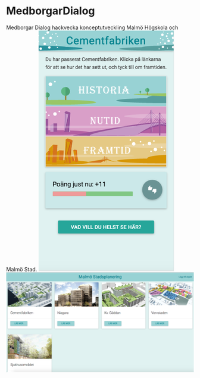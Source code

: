 # MedborgarDialog
Medborgar Dialog hackvecka konceptutveckling Malmö Högskola och Malmö Stad.
![alt tag](./app.png)
![alt tag](./desktop.png)
